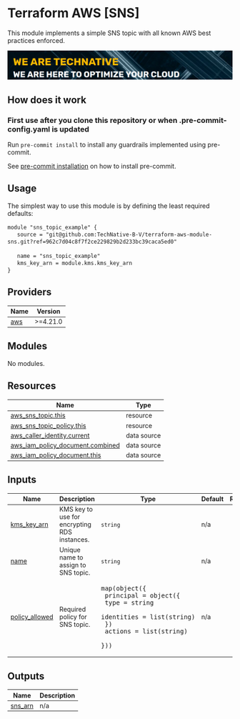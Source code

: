 # Terraform AWS [SNS]

This module implements a simple SNS topic with all known AWS best practices enforced.

[![](we-are-technative.png)](https://www.technative.nl)

## How does it work

### First use after you clone this repository or when .pre-commit-config.yaml is updated

Run `pre-commit install` to install any guardrails implemented using pre-commit.

See [pre-commit installation](https://pre-commit.com/#install) on how to install pre-commit.

## Usage

The simplest way to use this module is by defining the least required defaults:

```hcl
module "sns_topic_example" {
   source = "git@github.com:TechNative-B-V/terraform-aws-module-sns.git?ref=962c7d04c8f7f2ce229829b2d233bc39caca5ed0"

   name = "sns_topic_example"
   kms_key_arn = module.kms.kms_key_arn
}
```

<!-- BEGIN_TF_DOCS -->
## Providers

| Name | Version |
|------|---------|
| <a name="provider_aws"></a> [aws](#provider\_aws) | >=4.21.0 |

## Modules

No modules.

## Resources

| Name | Type |
|------|------|
| [aws_sns_topic.this](https://registry.terraform.io/providers/hashicorp/aws/latest/docs/resources/sns_topic) | resource |
| [aws_sns_topic_policy.this](https://registry.terraform.io/providers/hashicorp/aws/latest/docs/resources/sns_topic_policy) | resource |
| [aws_caller_identity.current](https://registry.terraform.io/providers/hashicorp/aws/latest/docs/data-sources/caller_identity) | data source |
| [aws_iam_policy_document.combined](https://registry.terraform.io/providers/hashicorp/aws/latest/docs/data-sources/iam_policy_document) | data source |
| [aws_iam_policy_document.this](https://registry.terraform.io/providers/hashicorp/aws/latest/docs/data-sources/iam_policy_document) | data source |

## Inputs

| Name | Description | Type | Default | Required |
|------|-------------|------|---------|:--------:|
| <a name="input_kms_key_arn"></a> [kms\_key\_arn](#input\_kms\_key\_arn) | KMS key to use for encrypting RDS instances. | `string` | n/a | yes |
| <a name="input_name"></a> [name](#input\_name) | Unique name to assign to SNS topic. | `string` | n/a | yes |
| <a name="input_policy_allowed"></a> [policy\_allowed](#input\_policy\_allowed) | Required policy for SNS topic. | <pre>map(object({<br>    principal = object({<br>      type = string<br>      identities = list(string)<br>    })<br>    actions = list(string)<br>  }))</pre> | n/a | yes |

## Outputs

| Name | Description |
|------|-------------|
| <a name="output_sns_arn"></a> [sns\_arn](#output\_sns\_arn) | n/a |
<!-- END_TF_DOCS -->
